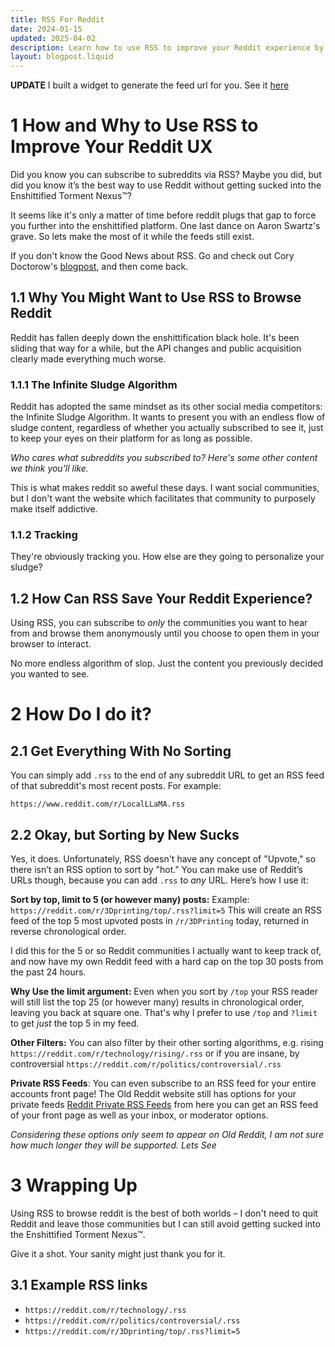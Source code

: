 ```yaml
---
title: RSS For Reddit
date: 2024-01-15
updated: 2025-04-02
description: Learn how to use RSS to improve your Reddit experience by subscribing to subreddits anonymously and avoiding the Infinite Sludge Algorithm.
layout: blogpost.liquid
---
```


**UPDATE** I built a widget to generate the feed url for you. See it [here](/reddit-rss.html)

# 1 How and Why to Use RSS to Improve Your Reddit UX

Did you know you can subscribe to subreddits via RSS? Maybe you did, but did you know it’s the best way to use Reddit without getting sucked into the Enshittified Torment Nexus™️?

It seems like it's only a matter of time before reddit plugs that gap to force you further into the enshittified platform. One last dance on Aaron Swartz's grave. So lets make the most of it while the feeds still exist. 

If you don't know the Good News about RSS. Go and check out Cory Doctorow's [blogpost](https://pluralistic.net/2024/10/16/keep-it-really-simple-stupid/#read-receipts-are-you-kidding-me-seriously-fuck-that-noise), and then come back. 

## 1.1 Why You Might Want to Use RSS to Browse Reddit

Reddit has fallen deeply down the enshittification black hole. It's been sliding that way for a while, but the API changes and public acquisition clearly made everything much worse. 

### 1.1.1 The Infinite Sludge Algorithm

Reddit has adopted the same mindset as its other social media competitors: the Infinite Sludge Algorithm. It wants to present you with an endless flow of sludge content, regardless of whether you actually subscribed to see it, just to keep your eyes on their platform for as long as possible. 

*Who cares what subreddits you subscribed to? Here's some other content we think you'll like.* 

This is what makes reddit so aweful these days. I want social communities, but I don't want the website which facilitates that community to purposely make itself addictive. 

### 1.1.2 Tracking

They're obviously tracking you. How else are they going to personalize your sludge?

## 1.2 How Can RSS Save Your Reddit Experience?

Using RSS, you can subscribe to *only* the communities you want to hear from and browse them anonymously until you choose to open them in your browser to interact.

No more endless algorithm of slop. Just the content you previously decided you wanted to see.

# 2 How Do I do it?

## 2.1 Get Everything With No Sorting

You can simply add `.rss` to the end of any subreddit URL to get an RSS feed of that subreddit's most recent posts. For example:

`https://www.reddit.com/r/LocalLLaMA.rss`

## 2.2 Okay, but Sorting by New Sucks

Yes, it does. Unfortunately, RSS doesn't have any concept of "Upvote," so there isn’t an RSS option to sort by "hot." You can make use of Reddit’s URLs though, because you can add `.rss` to *any* URL. Here’s how I use it:

**Sort by top, limit to 5 (or however many) posts:**
Example: `https://reddit.com/r/3Dprinting/top/.rss?limit=5` This will create an RSS feed of the top 5 most upvoted posts in `/r/3DPrinting` today, returned in reverse chronological order.

I did this for the 5 or so Reddit communities I actually want to keep track of, and now have my own Reddit feed with a hard cap on the top 30 posts from the past 24 hours. 

**Why Use the limit argument:** Even when you sort by `/top` your RSS reader will still list the top 25 (or however many) results in chronological order, leaving you back at square one. That's why I prefer to use `/top` and `?limit` to get *just* the top 5 in my feed. 


**Other Filters:**  You can also filter by their other sorting algorithms, e.g. rising `https://reddit.com/r/technology/rising/.rss` or if you are insane, by controversial `https://reddit.com/r/politics/controversial/.rss`


**Private RSS Feeds**: You can even subscribe to an RSS feed for your entire accounts front page! The Old Reddit website still has options for your private feeds [Reddit Private RSS Feeds](https://www.reddit.com/prefs/feeds/) from here you can get an RSS feed of your front page as well as your inbox, or moderator options.  

*Considering these options only seem to appear on Old Reddit, I am not sure how much longer they will be supported. Lets See*

# 3 Wrapping Up

Using RSS to browse reddit is the best of both worlds – I don't need to quit Reddit and leave those communities but I can still avoid getting sucked into the Enshittified Torment Nexus™️. 

Give it a shot. Your sanity might just thank you for it.

## 3.1 Example RSS links 

- `https://reddit.com/r/technology/.rss`
- `https://reddit.com/r/politics/controversial/.rss`
- `https://reddit.com/r/3Dprinting/top/.rss?limit=5`
